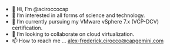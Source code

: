 - 👋 Hi, I’m @aciroccocap
- 👀 I’m interested in all forms of science and technology.
- 🌱 I’m currently pursuing my VMware vSphere 7.x (VCP-DCV) certification.
- 💞️ I’m looking to collaborate on cloud virtualization.
- 📫 How to reach me ... alex-frederick.cirocco@capgemini.com

<!---
aciroccocap/aciroccocap is a ✨ special ✨ repository because its `README.md` (this file) appears on your GitHub profile.
You can click the Preview link to take a look at your changes.
--->

